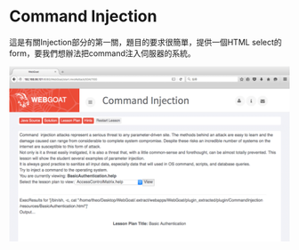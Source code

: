 Command Injection
====
這是有關Injection部分的第一關，題目的要求很簡單，提供一個HTML select的form，要我們想辦法把command注入伺服器的系統。

![Command Injection-01](./Screenshot/InjectionFlaws/CommandIjection/CommandIjection-01.png)
